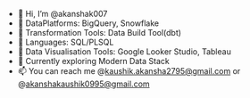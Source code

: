 - 👋 Hi, I’m @akanshak007
- 🌱 DataPlatforms: BigQuery, Snowflake
- 🌱 Transformation Tools: Data Build Tool(dbt)
- 🌱 Languages: SQL/PLSQL
- 🌱 Data Visualisation Tools: Google Looker Studio, Tableau
- 👀 Currently exploring Modern Data Stack
- 📫 You can reach me @kaushik.akansha2795@gmail.com or @akanshakaushik0995@gmail.com

<!---
akanshak007/akanshak007 is a ✨ special ✨ repository because its `README.md` (this file) appears on your GitHub profile.
You can click the Preview link to take a look at your changes.
--->
